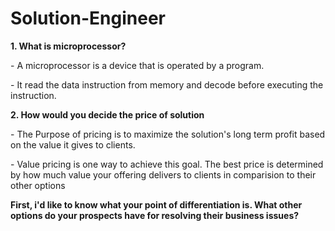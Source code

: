 # Solution-Engineer

<b>1. What is microprocessor?</b>
<p></p>
<p>- A microprocessor is a device that is operated by a program.</p>
<p>- It read the data instruction from memory and decode before executing the instruction.</p>

<b>2. How would you decide the price of solution</b>
<p></p>
<p>- The Purpose of pricing is to maximize the solution's long term profit based on the value it gives to clients.</p>
<p>- Value pricing is one way to achieve this goal. The best price is determined by how much value your offering delivers to clients in comparision to their other options</p>

**First, i'd like to know what your point of differentiation is. What other options do your prospects have for resolving their business issues?**
